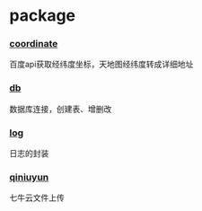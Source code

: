 # package

### [coordinate](https://github.com/kidword/package/tree/master/coordinate)
  百度api获取经纬度坐标，天地图经纬度转成详细地址

### [db](https://github.com/kidword/package/tree/master/db)
  数据库连接，创建表、增删改

### [log](https://github.com/kidword/package/tree/master/log)
  日志的封装

### [qiniuyun](https://github.com/kidword/package/tree/master/log)
  七牛云文件上传
